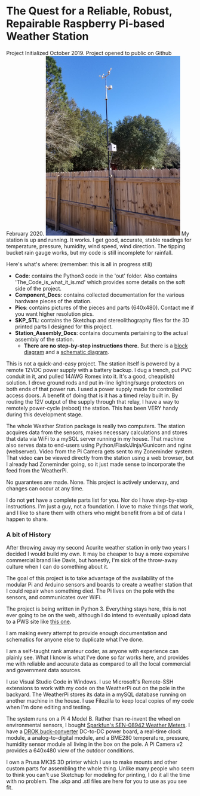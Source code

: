 # The Quest for a Reliable, Robust, Repairable Raspberry Pi-based Weather Station
Project Initialized October 2019.
Project opened to public on Github February 2020.
![RRRRPWS on the pole.](./Pics/RRRRPWS-on-the-pole.jpg)
My station is up and running.  It works.  I get good, accurate, stable readings for temperature, pressure, humidity, wind speed, wind direction.  The tipping bucket rain gauge works, but my code is still incomplete for rainfall. 

Here's what's where:  (remember: this is all in progress still)

- **Code**: contains the Python3 code in the 'out' folder.  Also contains 'The_Code_is_what_it_is.md' which provides some details on the soft side of the project.
- **Component_Docs**: contains collected documentation for the various hardware pieces of the station.
- **Pics**: contains pictures of the pieces and parts (640x480).  Contact me if you want higher resolution pics.
- **SKP_STL**: contains the Sketchup and stereolithography files for the 3D printed parts I designed for this project.
- **Station_Assembly_Docs**: contains documents pertaining to the actual assembly of the station. 
  - **There are no step-by-step instructions there.**  But there is a [block diagram](./Station_Assembly_Docs/System_Block_Diagram.pdf) and a [schematic diagram](./Station_Assembly_Docs/WeatherPi_System_Schematic-V1.2.pdf).

This is not a quick-and-easy project.  The station itself is powered by a remote 12VDC power supply with a battery backup.  I dug a trench, put PVC conduit in it, and pulled 14AWG Romex into it.  It's a good, cheap(ish) solution.  I drove ground rods and put in-line lighting/surge protectors on both ends of that power run.  I used a power supply made for controlled access doors.  A benefit of doing that is it has a timed relay built in.  By routing the 12V output of the supply through that relay, I have a way to remotely power-cycle (reboot) the station.  This has been VERY handy during this development stage.

The whole Weather Station package is really two computers.  The station acquires data from the sensors, makes necessary calculations and stores that data via WiFi to a mySQL server running in my house.  That machine also serves data to end-users using Python/Flask/Jinja/Gunicorn and nginx (webserver).  Video from the Pi Camera gets sent to my Zoneminder system. That video **can** be viewed directly from the station using a web browser, but I already had Zoneminder going, so it just made sense to incorporate the feed from the WeatherPi.

No guarantees are made. None. This project is actively underway, and changes can occur at any time.

I do not **yet** have a complete parts list for you.  Nor do I have step-by-step instructions.  I'm just a guy, not a foundation. I love to make things that work, and I like to share them with others who might benefit from a bit of data I happen to share.

### A bit of History

After throwing away my second Acurite weather station in only two years I decided I would build my own.  It may be cheaper to buy a more expensive commercial brand like Davis, but honestly, I'm sick of the throw-away culture when I can do something about it.

The goal of this project is to take advantage of the availability of the modular Pi and Arduino sensors and boards to create a weather station that I could repair when something died.  The Pi lives on the pole with the sensors, and communicates over WiFi.

The project is being written in Python 3. Everything stays here, this is not ever going to be on the web, although I do intend to eventually upload data to a PWS site like [this one](https://www.pwsweather.com/). 

I am making every attempt to provide enough documentation and schematics for anyone else to duplicate what I've done.

I am a self-taught rank amateur coder, as anyone with experience can plainly see.  What I know is what I've done so far works here, and provides me with reliable and accurate data as compared to all the local commercial and government data sources.  

I use Visual Studio Code in Windows.  I use Microsoft's Remote-SSH extensions to work with my code on the WeatherPi out on the pole in the backyard.  The WeatherPi stores its data in a mySQL database running on another machine in the house. I use Filezilla to keep local copies of my code when I'm done editing and testing.

The system runs on a Pi 4 Model B.  Rather than re-invent the wheel on environmental sensors, I bought [Sparkfun's SEN-08942 Weather Meters](https://www.sparkfun.com/products/8942). I have a [DROK buck-converter](./Pics/DROK-Buck-Converter-mount.jpg) DC-to-DC power board, a real-time clock module, a analog-to-digital module, and a BME280 temperature, pressure, humidity sensor module all living in the box on the pole.  A Pi Camera v2 provides a 640x480 view of the outdoor conditions.  

I own a Prusa MK3S 3D printer which I use to make mounts and other custom parts for assembling the whole thing.  Unlike many people who seem to think you can't use Sketchup for modeling for printing, I do it all the time with no problem.  The .skp and .stl files are here for you to use as you see fit.







